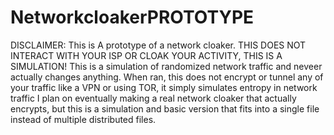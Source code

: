 # NetworkcloakerPROTOTYPE
DISCLAIMER: This is A prototype of a network cloaker. THIS DOES NOT INTERACT WITH YOUR ISP OR CLOAK YOUR ACTIVITY, THIS IS A SIMULATION! This is a simulation of randomized network traffic and neveer actually changes anything.
When ran, this does not encrypt or tunnel any of your traffic like a VPN or using TOR, it simply simulates entropy in network traffic
I plan on eventually making a real network cloaker that actually encrypts, but this is a simulation and basic version that fits into a single file instead of multiple distributed files.
